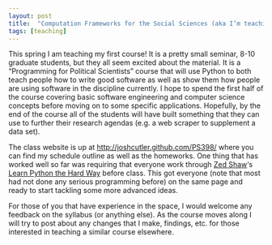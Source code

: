 ```yaml
---
layout: post
title:  "Computation Frameworks for the Social Sciences (aka I’m teaching a class)"
tags: [teaching]
---
```


This spring I am teaching my first course!  It is a pretty small seminar, 8-10 graduate students, but they all seem excited about the material.  It is a “Programming for Political Scientists” course that will use Python to both teach people how to write good software as well as show them how people are using software in the discipline currently.  I hope to spend the first half of the course covering basic software engineering and computer science concepts before moving on to some specific applications.  Hopefully, by the end of the course all of the students will have built something that they can use to further their research agendas (e.g. a web scraper to supplement a data set).

The class website is up at <http://joshcutler.github.com/PS398/> where you can find my schedule outline as well as the homeworks.  One thing that has worked well so far was requiring that everyone work through [Zed Shaw](https://zedshaw.com)‘s [Learn Python the Hard Way](http://learnpythonthehardway.org/book/) before class.  This got everyone (note that most had not done any serious programming before) on the same page and ready to start tackling some more advanced ideas.

For those of you that have experience in the space, I would welcome any feedback on the syllabus (or anything else).  As the course moves along I will try to post about any changes that I make, findings, etc. for those interested in teaching a similar course elsewhere.